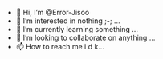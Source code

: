 - 👋 Hi, I’m @Error-Jisoo
- 👀 I’m interested in nothing  ;-;  ...
- 🌱 I’m currently learning something ...
- 💞️ I’m looking to collaborate on anything ...
- 📫 How to reach me i d k...

<!---
Error-Jisoo/Error-Jisoo is a ✨ special ✨ repository because its `README.md` (this file) appears on your GitHub profile.
You can click the Preview link to take a look at your changes.
--->

